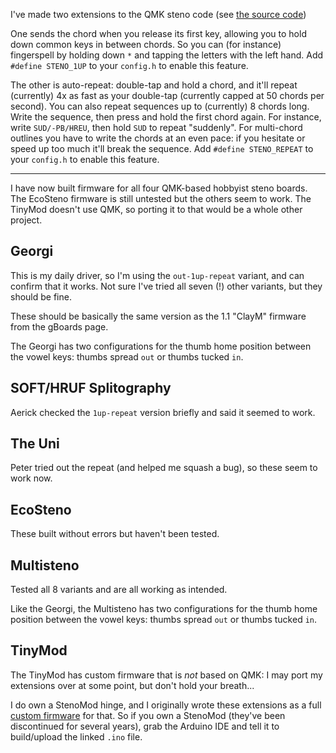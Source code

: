 I've made two extensions to the QMK steno code (see [the source
code](https://github.com/JoshuaGrams/qmk-steno-extensions))

One sends the chord when you release its first key, allowing you
to hold down common keys in between chords. So you can (for
instance) fingerspell by holding down `*` and tapping the letters
with the left hand. Add `#define STENO_1UP` to your `config.h` to
enable this feature.

The other is auto-repeat: double-tap and hold a chord, and it'll
repeat (currently) 4x as fast as your double-tap (currently capped
at 50 chords per second). You can also repeat sequences up to
(currently) 8 chords long. Write the sequence, then press and hold
the first chord again. For instance, write `SUD/-PB/HREU`, then
hold `SUD` to repeat "suddenly". For multi-chord outlines you have
to write the chords at an even pace: if you hesitate or speed up
too much it'll break the sequence.  Add `#define STENO_REPEAT` to
your `config.h` to enable this feature.

----

I have now built firmware for all four QMK-based hobbyist steno
boards. The EcoSteno firmware is still untested but the others
seem to work. The TinyMod doesn't use QMK, so porting it to that
would be a whole other project.


Georgi
------

This is my daily driver, so I'm using the `out-1up-repeat`
variant, and can confirm that it works. Not sure I've tried all
seven (!) other variants, but they should be fine.

These should be basically the same version as the 1.1 "ClayM"
firmware from the gBoards page.

The Georgi has two configurations for the thumb home position
between the vowel keys: thumbs spread `out` or thumbs tucked `in`.


SOFT/HRUF Splitography
----------------------

Aerick checked the `1up-repeat` version briefly and said it seemed
to work.


The Uni
-------

Peter tried out the repeat (and helped me squash a bug), so these
seem to work now.


EcoSteno
--------

These built without errors but haven't been tested.


Multisteno
------

Tested all 8 variants and are all working as intended.

Like the Georgi, the Multisteno has two configurations for the
thumb home position between the vowel keys: thumbs spread `out`
or thumbs tucked `in`.


TinyMod
-------

The TinyMod has custom firmware that is *not* based on QMK: I may
port my extensions over at some point, but don't hold your
breath...

I do own a StenoMod hinge, and I originally wrote these extensions
as a full [custom
firmware](https://github.com/JoshuaGrams/paper-steno/blob/master/paper-steno.ino)
for that. So if you own a StenoMod (they've been discontinued for
several years), grab the Arduino IDE and tell it to build/upload
the linked `.ino` file.
